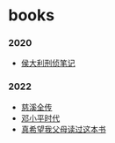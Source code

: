 # books

### 2020
- [侯大利刑侦笔记](https://github.com/william-hyx/books/issues/3)


### 2022
- [慈溪全传](https://github.com/william-hyx/books/issues/2)
- [邓小平时代](https://github.com/william-hyx/books/issues/4)
- [真希望我父母读过这本书](https://github.com/william-hyx/books/issues/5)

